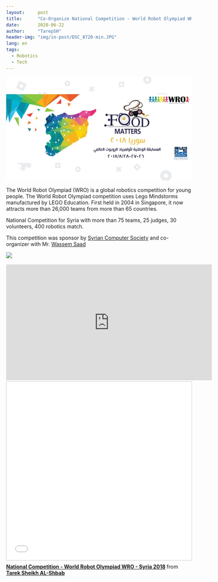 ```yaml
---
layout:     post
title:      "Co-Organize National Competition - World Robot Olympiad WRO - Syria 2018"
date:       2020-06-22 
author:     "TarepSH"
header-img: "img/in-post/DSC_8720-min.JPG"
lang: en
tags:
  - Robotics
  - Tech
---
```


![](/img/in-post/WRO-2018.jpg)

The World Robot Olympiad (WRO) is a global robotics competition for young people. The World Robot Olympiad competition uses Lego Mindstorms manufactured by LEGO Education. First held in 2004 in Singapore, it now attracts more than 26,000 teams from more than 65 countries.

National Competition for Syria with more than 75 teams, 25 judges, 30 volunteers, 400 robotics match.

This competition was sponsor by [Syrian Computer Society](http://www.scs.org.sy/) and co-organizer with Mr. [Wassem Saad](https://www.linkedin.com/in/waseem-saad-1924a043/)

![](https://www.youtube.com/watch?v=e\_3PVwMx8-c)
<iframe width="560" height="315" src="https://www.youtube-nocookie.com/embed/v=e\_3PVwMx8-c" title="YouTube video player" frameborder="0" allow="accelerometer; autoplay; clipboard-write; encrypted-media; gyroscope; picture-in-picture" allowfullscreen></iframe>


<iframe src="//www.slideshare.net/slideshow/embed_code/key/3jgyKTVG34Jb4" width="595" height="485" frameborder="0" marginwidth="0" marginheight="0" scrolling="no" style="border:1px solid #CCC; border-width:1px; margin-bottom:5px; max-width: 100%;" allowfullscreen> </iframe> <div style="margin-bottom:5px"> <strong> <a href="//www.slideshare.net/tarepsh/national-competition-world-robot-olympiad-wro-syria-2018" title="National Competition - World Robot Olympiad WRO - Syria 2018" target="_blank">National Competition - World Robot Olympiad WRO - Syria 2018</a> </strong> from <strong><a href="https://www.slideshare.net/tarepsh" target="_blank">Tarek Sheikh AL-Shbab</a></strong> </div>